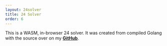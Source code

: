 ```yaml
---
layout: 24solver
title: 24 Solver
order: 6
---
```

This is a WASM, in-browser 24 solver. It was created from compiled Golang with the source over on my [**GitHub**](https://github.com/ijrsvt/solver24).
